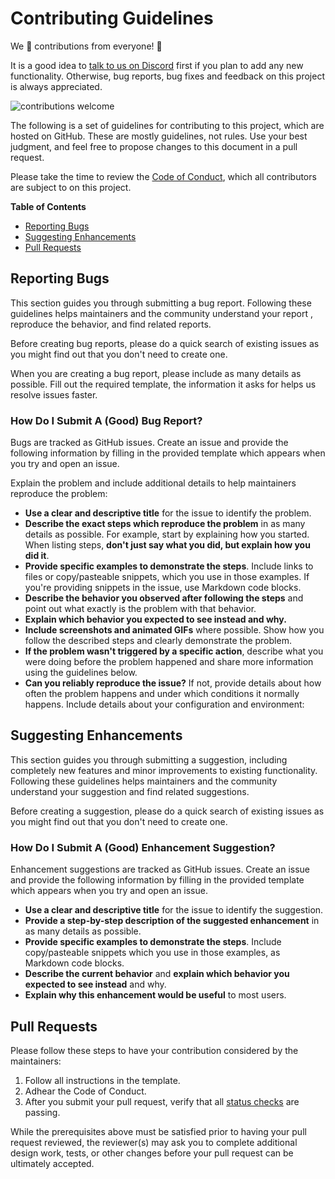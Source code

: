 # Contributing Guidelines

We 💜 contributions from everyone! 🎉

It is a good idea to [talk to us on Discord](https://discord.orbit.love/) first if you plan to add any new functionality. Otherwise, bug reports, bug fixes and feedback on this project is always appreciated.

![contributions welcome](https://img.shields.io/badge/contributions-welcome-brightgreen.svg?style=flat "Contributions Welcome")

The following is a set of guidelines for contributing to this project, which are hosted on GitHub. These are mostly guidelines, not rules. Use your best judgment, and feel free to propose changes to this document in a pull request.

Please take the time to review the [Code of Conduct](CODE_OF_CONDUCT.md), which all contributors are subject to on this project.

**Table of Contents**

- [Reporting Bugs](#reporting-bugs)
- [Suggesting Enhancements](#suggesting-enhancements)
- [Pull Requests](#pull-requests)

## Reporting Bugs

This section guides you through submitting a bug report. Following these guidelines helps maintainers and the community understand your report , reproduce the behavior, and find related reports.

Before creating bug reports, please do a quick search of existing issues as you might find out that you don't need to create one.

When you are creating a bug report, please include as many details as possible. Fill out the required template, the information it asks for helps us resolve issues faster.

### How Do I Submit A (Good) Bug Report?

Bugs are tracked as GitHub issues. Create an issue and provide the following information by filling in the provided template which appears when you try and open an issue.

Explain the problem and include additional details to help maintainers reproduce the problem:

* **Use a clear and descriptive title** for the issue to identify the problem.
* **Describe the exact steps which reproduce the problem** in as many details as possible. For example, start by explaining how you started. When listing steps, **don't just say what you did, but explain how you did it**.
* **Provide specific examples to demonstrate the steps**. Include links to files or copy/pasteable snippets, which you use in those examples. If you're providing snippets in the issue, use Markdown code blocks.
* **Describe the behavior you observed after following the steps** and point out what exactly is the problem with that behavior.
* **Explain which behavior you expected to see instead and why.**
* **Include screenshots and animated GIFs** where possible. Show how you follow the described steps and clearly demonstrate the problem.
* **If the problem wasn't triggered by a specific action**, describe what you were doing before the problem happened and share more information using the guidelines below.
* **Can you reliably reproduce the issue?** If not, provide details about how often the problem happens and under which conditions it normally happens.
Include details about your configuration and environment:

## Suggesting Enhancements

This section guides you through submitting a suggestion, including completely new features and minor improvements to existing functionality. Following these guidelines helps maintainers and the community understand your suggestion and find related suggestions.

Before creating a suggestion, please do a quick search of existing issues as you might find out that you don't need to create one.

### How Do I Submit A (Good) Enhancement Suggestion?

Enhancement suggestions are tracked as GitHub issues. Create an issue and provide the following information by filling in the provided template which appears when you try and open an issue.

* **Use a clear and descriptive title** for the issue to identify the suggestion.
* **Provide a step-by-step description of the suggested enhancement** in as many details as possible.
* **Provide specific examples to demonstrate the steps**. Include copy/pasteable snippets which you use in those examples, as Markdown code blocks.
* **Describe the current behavior** and **explain which behavior you expected to see instead** and why.
* **Explain why this enhancement would be useful** to most users.

## Pull Requests

Please follow these steps to have your contribution considered by the maintainers:

1. Follow all instructions in the template.
2. Adhear the Code of Conduct.
3. After you submit your pull request, verify that all [status checks](https://help.github.com/articles/about-status-checks/) are passing.

While the prerequisites above must be satisfied prior to having your pull request reviewed, the reviewer(s) may ask you to complete additional design work, tests, or other changes before your pull request can be ultimately accepted.